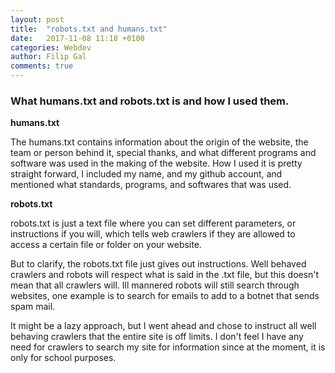 ```yaml
---
layout: post
title:  "robots.txt and humans.txt"
date:   2017-11-08 11:18 +0100
categories: Webdev
author: Filip Gal
comments: true
---
```


### What humans.txt and robots.txt is and how I used them. <!--more-->

**humans.txt**

The humans.txt contains information about the origin of the website, the team or person behind it, special thanks, and what different programs and software was used in the making of the website.
How I used it is pretty straight forward, I included my name, and my github account, and mentioned what standards, programs, and softwares that was used.

**robots.txt**

robots.txt is just a text file where you can set different parameters, or instructions if you will, which tells web crawlers if they are allowed to access a certain file or folder on your website.

But to clarify, the robots.txt file just gives out instructions. Well behaved crawlers and robots will respect what is said in the .txt file, but this doesn't mean that all crawlers will. Ill mannered robots will still search through websites, one example is to search for emails to add to a botnet that sends spam mail.

It might be a lazy approach, but I went ahead and chose to instruct all well behaving crawlers that the entire site is off limits. I don't feel I have any need for crawlers to search my site for information since at the moment, it is only for school purposes.